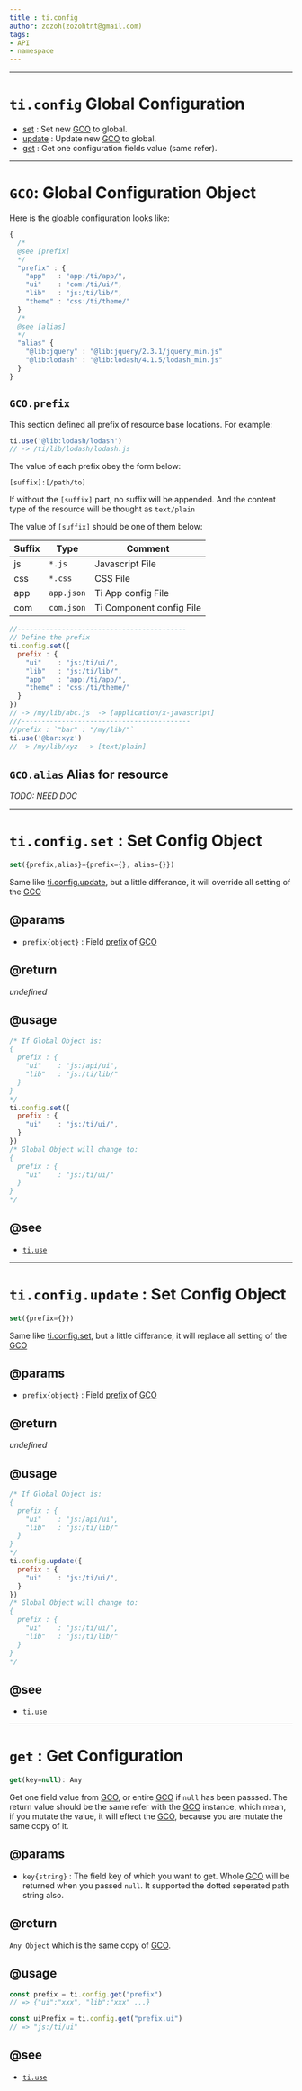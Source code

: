 ```yaml
---
title : ti.config
author: zozoh(zozohtnt@gmail.com)
tags:
- API
- namespace
---
```


-------------------------------------------------
# `ti.config` Global Configuration

- [set](#set) : Set new [GCO](#GCO) to global.
- [update](#set) : Update new [GCO](#GCO) to global.
- [get](#get) : Get one configuration fields value (same refer). 

-------------------------------------------------
# `GCO`: Global Configuration Object

Here is the gloable configuration looks like:

```js
{
  /*
  @see [prefix]
  */
  "prefix" : {
    "app"   : "app:/ti/app/",
    "ui"    : "com:/ti/ui/",
    "lib"   : "js:/ti/lib/",
    "theme" : "css:/ti/theme/"
  }
  /*
  @see [alias]
  */
  "alias" {
    "@lib:jquery" : "@lib:jquery/2.3.1/jquery_min.js"
    "@lib:lodash" : "@lib:lodash/4.1.5/lodash_min.js"
  }
}
```

## `GCO.prefix`

This section defined all prefix of resource base locations.
For example:

```js
ti.use('@lib:lodash/lodash')
// -> /ti/lib/lodash/lodash.js
```

The value of each prefix obey the form below:

```
[suffix]:[/path/to]
```

If without the `[suffix]` part, no suffix will be appended.
And the content type of the resource will be thought as `text/plain`

The value of `[suffix]` should be one of them below:

 Suffix  | Type       | Comment
---------|------------|-------
js       | `*.js`     | Javascript File
css      | `*.css`    | CSS File
app      | `app.json` | Ti App config File
com      | `com.json` | Ti Component config File

```js
//------------------------------------------
// Define the prefix
ti.config.set({
  prefix : {
    "ui"    : "js:/ti/ui/",
    "lib"   : "js:/ti/lib/",
    "app"   : "app:/ti/app/",
    "theme" : "css:/ti/theme/"
  }
})
// -> /my/lib/abc.js  -> [application/x-javascript]
///------------------------------------------
//prefix : `"bar" : "/my/lib/"`
ti.use('@bar:xyz')
// -> /my/lib/xyz  -> [text/plain]
```

## `GCO.alias` Alias for resource

*TODO: NEED DOC*


-------------------------------------------------
# `ti.config.set` : Set Config Object

```js
set({prefix,alias}={prefix={}, alias={}})
```

Same like [ti.config.update](#ti.config.update), but a little differance, it will override all setting of the [GCO](#GCO)


## @params

- `prefix{object}` : Field [prefix](#GCO.prefix) of [GCO](#GCO)

## @return

*undefined*

## @usage

```js
/* If Global Object is:
{
  prefix : {
    "ui"    : "js:/api/ui",
    "lib"   : "js:/ti/lib/"
  }
}
*/
ti.config.set({
  prefix : {
    "ui"    : "js:/ti/ui/",
  }
})
/* Global Object will change to:
{
  prefix : {
    "ui"    : "js:/ti/ui/"
  }
}
*/
```

## @see

- [`ti.use`](ti.use.md)

-------------------------------------------------
# `ti.config.update` : Set Config Object

```js
set({prefix={}})
```

Same like [ti.config.set](#ti.config.set), but a little differance, it will replace all setting of the [GCO](#GCO)

## @params

- `prefix{object}` : Field [prefix](#GCO.prefix) of [GCO](#GCO)

## @return

*undefined*

## @usage

```js
/* If Global Object is:
{
  prefix : {
    "ui"    : "js:/api/ui",
    "lib"   : "js:/ti/lib/"
  }
}
*/
ti.config.update({
  prefix : {
    "ui"    : "js:/ti/ui/",
  }
})
/* Global Object will change to:
{
  prefix : {
    "ui"    : "js:/ti/ui/",
    "lib"   : "js:/ti/lib/"
  }
}
*/
```

## @see

- [`ti.use`](ti.use.md)

-------------------------------------------------
# `get` : Get Configuration

```js
get(key=null): Any
```

Get one field value from [GCO](#GCO), or entire [GCO](#GCO) if `null` has been passsed. The return value should be the same refer with the [GCO](#GCO) instance, which mean, if you mutate the value, it will effect the [GCO](#GCO), because you are mutate the same copy of it.

## @params

- `key{string}` : The field key of which you want to get. Whole [GCO](#GCO) will be returned when you passed `null`. It supported the dotted seperated path string also.

## @return

`Any Object` which is the same copy of [GCO](#GCO).

## @usage

```js
const prefix = ti.config.get("prefix")
// => {"ui":"xxx", "lib":"xxx" ...}

const uiPrefix = ti.config.get("prefix.ui")
// => "js:/ti/ui"
```

## @see

- [`ti.use`](ti.use.md)
